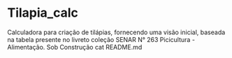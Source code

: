 # Tilapia_calc
Calculadora para criação de tilápias, fornecendo uma visão inicial, baseada na tabela presente no livreto coleção SENAR N° 263 Picicultura - Alimentação.
Sob Construção cat README.md 
